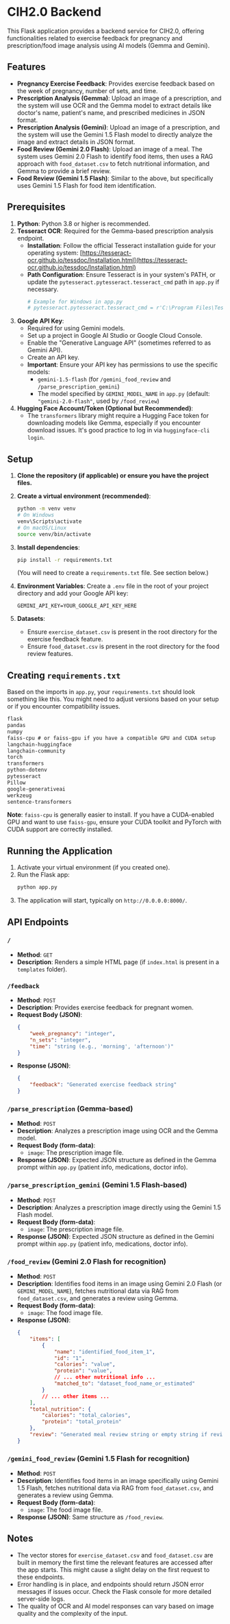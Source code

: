 # CIH2.0 Backend

This Flask application provides a backend service for CIH2.0, offering functionalities related to exercise feedback for pregnancy and prescription/food image analysis using AI models (Gemma and Gemini).

## Features

*   **Pregnancy Exercise Feedback**: Provides exercise feedback based on the week of pregnancy, number of sets, and time.
*   **Prescription Analysis (Gemma)**: Upload an image of a prescription, and the system will use OCR and the Gemma model to extract details like doctor's name, patient's name, and prescribed medicines in JSON format.
*   **Prescription Analysis (Gemini)**: Upload an image of a prescription, and the system will use the Gemini 1.5 Flash model to directly analyze the image and extract details in JSON format.
*   **Food Review (Gemini 2.0 Flash)**: Upload an image of a meal. The system uses Gemini 2.0 Flash to identify food items, then uses a RAG approach with `food_dataset.csv` to fetch nutritional information, and Gemma to provide a brief review.
*   **Food Review (Gemini 1.5 Flash)**: Similar to the above, but specifically uses Gemini 1.5 Flash for food item identification.

## Prerequisites

1.  **Python**: Python 3.8 or higher is recommended.
2.  **Tesseract OCR**: Required for the Gemma-based prescription analysis endpoint.
    *   **Installation**: Follow the official Tesseract installation guide for your operating system: [https://tesseract-ocr.github.io/tessdoc/Installation.html](https://tesseract-ocr.github.io/tessdoc/Installation.html)
    *   **Path Configuration**: Ensure Tesseract is in your system's PATH, or update the `pytesseract.pytesseract.tesseract_cmd` path in `app.py` if necessary.
        ```python
        # Example for Windows in app.py
        # pytesseract.pytesseract.tesseract_cmd = r'C:\Program Files\Tesseract-OCR\tesseract.exe'
        ```
3.  **Google API Key**:
    *   Required for using Gemini models.
    *   Set up a project in Google AI Studio or Google Cloud Console.
    *   Enable the "Generative Language API" (sometimes referred to as Gemini API).
    *   Create an API key.
    *   **Important**: Ensure your API key has permissions to use the specific models:
        *   `gemini-1.5-flash` (for `/gemini_food_review` and `/parse_prescription_gemini`)
        *   The model specified by `GEMINI_MODEL_NAME` in `app.py` (default: `"gemini-2.0-flash"`, used by `/food_review`)
4.  **Hugging Face Account/Token (Optional but Recommended)**:
    *   The `transformers` library might require a Hugging Face token for downloading models like Gemma, especially if you encounter download issues. It's good practice to log in via `huggingface-cli login`.

## Setup

1.  **Clone the repository (if applicable) or ensure you have the project files.**

2.  **Create a virtual environment (recommended)**:
    ```bash
    python -m venv venv
    # On Windows
    venv\Scripts\activate
    # On macOS/Linux
    source venv/bin/activate
    ```

3.  **Install dependencies**:
    ```bash
    pip install -r requirements.txt
    ```
    (You will need to create a `requirements.txt` file. See section below.)

4.  **Environment Variables**:
    Create a `.env` file in the root of your project directory and add your Google API key:
    ```env
    GEMINI_API_KEY=YOUR_GOOGLE_API_KEY_HERE
    ```

5.  **Datasets**:
    *   Ensure `exercise_dataset.csv` is present in the root directory for the exercise feedback feature.
    *   Ensure `food_dataset.csv` is present in the root directory for the food review features.

## Creating `requirements.txt`

Based on the imports in `app.py`, your `requirements.txt` should look something like this. You might need to adjust versions based on your setup or if you encounter compatibility issues.

```txt
flask
pandas
numpy
faiss-cpu # or faiss-gpu if you have a compatible GPU and CUDA setup
langchain-huggingface
langchain-community
torch
transformers
python-dotenv
pytesseract
Pillow
google-generativeai
werkzeug
sentence-transformers
```
**Note**: `faiss-cpu` is generally easier to install. If you have a CUDA-enabled GPU and want to use `faiss-gpu`, ensure your CUDA toolkit and PyTorch with CUDA support are correctly installed.

## Running the Application

1.  Activate your virtual environment (if you created one).
2.  Run the Flask app:
    ```bash
    python app.py
    ```
3.  The application will start, typically on `http://0.0.0.0:8000/`.

## API Endpoints

### `/`
*   **Method**: `GET`
*   **Description**: Renders a simple HTML page (if `index.html` is present in a `templates` folder).

### `/feedback`
*   **Method**: `POST`
*   **Description**: Provides exercise feedback for pregnant women.
*   **Request Body (JSON)**:
    ```json
    {
        "week_pregnancy": "integer",
        "n_sets": "integer",
        "time": "string (e.g., 'morning', 'afternoon')"
    }
    ```
*   **Response (JSON)**:
    ```json
    {
        "feedback": "Generated exercise feedback string"
    }
    ```

### `/parse_prescription` (Gemma-based)
*   **Method**: `POST`
*   **Description**: Analyzes a prescription image using OCR and the Gemma model.
*   **Request Body (form-data)**:
    *   `image`: The prescription image file.
*   **Response (JSON)**: Expected JSON structure as defined in the Gemma prompt within `app.py` (patient info, medications, doctor info).

### `/parse_prescription_gemini` (Gemini 1.5 Flash-based)
*   **Method**: `POST`
*   **Description**: Analyzes a prescription image directly using the Gemini 1.5 Flash model.
*   **Request Body (form-data)**:
    *   `image`: The prescription image file.
*   **Response (JSON)**: Expected JSON structure as defined in the Gemini prompt within `app.py` (patient info, medications, doctor info).

### `/food_review` (Gemini 2.0 Flash for recognition)
*   **Method**: `POST`
*   **Description**: Identifies food items in an image using Gemini 2.0 Flash (or `GEMINI_MODEL_NAME`), fetches nutritional data via RAG from `food_dataset.csv`, and generates a review using Gemma.
*   **Request Body (form-data)**:
    *   `image`: The food image file.
*   **Response (JSON)**:
    ```json
    {
        "items": [
            {
                "name": "identified_food_item_1",
                "id": "1",
                "calories": "value",
                "protein": "value",
                // ... other nutritional info ...
                "matched_to": "dataset_food_name_or_estimated"
            }
            // ... other items ...
        ],
        "total_nutrition": {
            "calories": "total_calories",
            "protein": "total_protein"
        },
        "review": "Generated meal review string or empty string if review generation failed"
    }
    ```

### `/gemini_food_review` (Gemini 1.5 Flash for recognition)
*   **Method**: `POST`
*   **Description**: Identifies food items in an image specifically using Gemini 1.5 Flash, fetches nutritional data via RAG from `food_dataset.csv`, and generates a review using Gemma.
*   **Request Body (form-data)**:
    *   `image`: The food image file.
*   **Response (JSON)**: Same structure as `/food_review`.


## Notes
*   The vector stores for `exercise_dataset.csv` and `food_dataset.csv` are built in memory the first time the relevant features are accessed after the app starts. This might cause a slight delay on the first request to these endpoints.
*   Error handling is in place, and endpoints should return JSON error messages if issues occur. Check the Flask console for more detailed server-side logs.
*   The quality of OCR and AI model responses can vary based on image quality and the complexity of the input. 